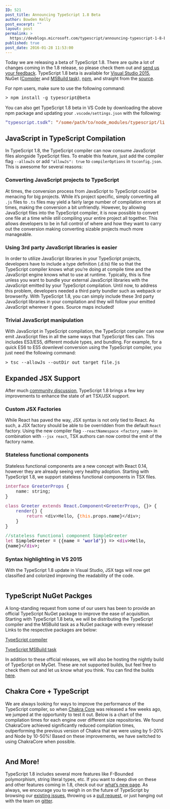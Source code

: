 ```yaml
---
ID: 521
post_title: Announcing TypeScript 1.8 Beta
author: Bowden Kelly
post_excerpt: ""
layout: post
permalink: >
  https://devblogs.microsoft.com/typescript/announcing-typescript-1-8-beta/
published: true
post_date: 2016-01-28 11:53:00
---
```

<span>Today we are releasing a beta of TypeScript 1.8. There are quite a lot of changes coming in the 1.8 release, so please check them out and<span class="Apple-converted-space"> </span></span><a href="http://github.com/microsoft/typescript/issues" target="_blank">send us your feedback</a><span>. TypeScript 1.8 beta is available for<span class="Apple-converted-space"> </span></span><a href="http://download.microsoft.com/download/6/D/8/6D8381B0-03C1-4BD2-AE65-30FF0A4C62DA/TS1.8.1-Beta-TS-master.20160126.1/TypeScript_Dev14Full.exe" target="_blank">Visual Studio 2015</a><span>, NuGet (</span><a href="http://blogs.msdn.com/controlpanel/blogs/(https://www.nuget.org/packages/Microsoft.TypeScript.Compiler/" target="_blank">Compiler</a><span><span class="Apple-converted-space"> </span>and<span class="Apple-converted-space"> </span></span><a href="http://blogs.msdn.com/controlpanel/blogs/(https://www.nuget.org/packages/Microsoft.TypeScript.MSBuild/" target="_blank">MSBuild task</a><span>),<span class="Apple-converted-space"> </span></span><a href="https://www.npmjs.com/package/typescript" target="_blank">npm</a><span>, and straight from the<span class="Apple-converted-space"> </span></span><a href="https://github.com/Microsoft/TypeScript/releases" target="_blank">source</a><span>.</span>

For npm users, make sure to use the following command:

<span><span style="font-family: courier new,courier">> npm install -g typescript@beta</span><br /></span>

You can also get TypeScript 1.8 beta in VS Code by downloading the above npm package and updating your <span style="font-family: courier new,courier"><code>.vscode/settings.json</code></span> with the following:

<div class="highlight highlight-source-json">
  <pre><span style="font-family: courier new,courier"><span class="pl-s" style="color: #333399"><span class="pl-pds">"</span>typescript.tsdk<span class="pl-pds">"</span></span>: <span class="pl-s" style="color: #993300"><span class="pl-pds">"</span>/some/path/to/node_modules/typescript/lib<span class="pl-pds">"</span></span></span></pre>
</div>

## JavaScript in TypeScript Compilation

In TypeScript 1.8, the TypeScript compiler can now consume JavaScript files alongside TypeScript files. To enable this feature, just add the compiler flag `--allowJs` or add `"allowJs": true` to `compilerOptions` in `tsconfig.json`. This is awesome for several reasons:

### Converting JavaScript projects to TypeScript

At times, the conversion process from JavaScript to TypeScript could be menacing for big projects. While it’s project specific, simply converting all `.js` files to `.ts` files may yield a fairly large number of compilation errors at times, making the conversion a bit unfriendly. However, by allowing JavaScript files into the TypeScript compiler, it is now possible to convert one file at a time while still compiling your entire project all together. This allows developers to be in full control of where and how they want to carry out the conversion making converting sizable projects much more manageable.

### Using 3rd party JavaScript libraries is easier

In order to utilize JavaScript libraries in your TypeScript projects, developers have to include a type definition (.d.ts) file so that the TypeScript compiler knows what you’re doing at compile time and the JavaScript engine knows what to use at runtime. Typically, this is fine unless you want to bundle your external JavaScript libraries with the JavaScript emitted by your TypeScript compilation. Until now, to address this problem, developers needed a third party bundler such as webpack or browserify. With TypeScript 1.8, you can simply include these 3rd party JavaScript libraries in your compilation and they will follow your emitted JavaScript wherever it goes. Source maps included!

### Trivial JavaScript manipulation

With JavaScript in TypeScript compilation, the TypeScript compiler can now emit JavaScript files in all the same ways that TypeScript files can. This includes ES3/ES5, different module types, and bundling. For example, for a quick ES6 to ES5 downlevel conversion using the TypeScript compiler, you just need the following command:

<div class="highlight highlight-source-shell">
  <pre><span class="pl-k">&gt;</span> tsc --allowJs --outDir out target_file.js</pre>
</div>

## Expanded JSX Support

After much [community discussion][1], TypeScript 1.8 brings a few key improvements to enhance the state of art TSX/JSX support.

### Custom JSX Factories

While React has paved the way, JSX syntax is not only tied to React. As such, a JSX factory should be able to be overridden from the default `React` factory. Using the new compiler flag `--reactNamespace <factory_name>` in combination with `--jsx react`, TSX authors can now control the emit of the factory name.

### Stateless functional components

Stateless functional components are a new concept with React 0.14, however they are already seeing very healthy adoption. Starting with TypeScript 1.8, we support stateless functional components in TSX files.

<span style="font-family: courier new,courier"><span class="pl-k" style="color: #993366">interface</span> <span style="color: #333399">GreeterProps</span> {</span>  
<span style="font-family: courier new,courier">    name<span class="pl-k">:</span> string;</span>  
<span style="font-family: courier new,courier">}</span>  
  
<span style="font-family: courier new,courier"><span class="pl-k" style="color: #993366">class </span><span class="pl-en" style="color: #333399">Greeter </span><span class="pl-k" style="color: #993366">extends </span><span class="pl-en" style="color: #333399">React</span>.<span class="pl-smi" style="color: #333399">Component</span><span class="pl-k"><</span><span style="color: #333399">GreeterProps</span>, {}<span class="pl-k">></span> {</span>  
<span style="font-family: courier new,courier"><span class="pl-en" style="color: #333399">    render</span>() {</span>  
<span style="font-family: courier new,courier"><span class="pl-k" style="color: #993366">        return </span><span class="pl-k"><</span>div<span class="pl-k">></span>Hello, {<span class="pl-v" style="color: #ff6600">this</span>.<span class="pl-smi">props</span>.<span class="pl-c1" style="color: #000000">name</span>}<span class="pl-k"><</span><span class="pl-k">/</span>div<span class="pl-k">></span>;</span>  
<span style="font-family: courier new,courier">    }   </span>  
<span style="font-family: courier new,courier">}</span>  
  
<span class="pl-c" style="color: #339966;font-family: courier new,courier">//stateless functional component SimpleGreeter</span>  
<span style="font-family: courier new,courier"><span class="pl-k" style="color: #993366">let </span><span class="pl-en" style="color: #333399"><span style="color: #000000">SimpleGreeter <span class="pl-k">=</span> ({<span class="pl-smi">name</span> <span class="pl-k">=</span> <span class="pl-s" style="color: #000080"><span class="pl-pds">'</span>world<span class="pl-pds">'</span></span>}) <span class="pl-k">=></span> <span class="pl-k"><</span><span style="color: #800080">div</span><span class="pl-k">></span>Hello, {name}<span class="pl-k"><</span><span class="pl-k">/</span><span style="color: #800080">div</span><span class="pl-k">></span>;</span></span></span>

### Syntax highlighting in VS 2015

With the TypeScript 1.8 update in Visual Studio, JSX tags will now get classified and colorized improving the readability of the code.

*[<img src="https://devblogs.microsoft.com/00/00/01/56/67/8546.jsxSample.png" alt="" border="0" />][2]*

## TypeScript NuGet Packges

A long-standing request from some of our users has been to provide an official TypeScript NuGet package to improve the ease of acquisition. Starting with TypeScript 1.8 beta, we will be distributing the TypeScript compiler and the MSBuild task as a NuGet package with every release! Links to the respective packages are below:

[TypeScript compiler][3]

[TypeScript MSBuild task][4]

In addition to these official releases, we will also be hosting the nightly build of TypeScript on MyGet. These are not supported builds, but feel free to check them out and let us know what you think. You can find the builds [here][5].

## Chakra Core + TypeScript

We are always looking for ways to improve the performance of the TypeScript compiler, so when [Chakra Core][6] was released a few weeks ago, we jumped at the opportunity to test it out. Below is a chart of the compilation times for each engine over different size repositories. We found ChakraCore achieved significantly reduced compilation times, outperforming the previous version of Chakra that we were using by 5-20% and Node by 10-50%! Based on these improvements, we have switched to using ChakraCore when possible.

*[<img src="https://devblogs.microsoft.com/00/00/01/56/67/1055.chakraCorePerf.png" alt="" border="0" />][7]*

## And More!

TypeScript 1.8 includes several more features like F-Bounded polymorphism, string literal types, etc. If you want to deep dive on these and other features coming in 1.8, check out our [what’s new page][8]. As always, we encourage you to weigh in on the future of TypeScript by browsing our [existing issues][9], throwing us a [pull request][10], or just hanging out with the team on [gitter][11].

 [1]: https://github.com/Microsoft/TypeScript/issues/3788
 [2]: https://devblogs.microsoft.com/00/00/01/56/67/8546.jsxSample.png
 [3]: https://www.nuget.org/packages/Microsoft.TypeScript.Compiler/
 [4]: https://www.nuget.org/packages/Microsoft.TypeScript.MSBuild/
 [5]: https://www.myget.org/users/typescriptteam
 [6]: https://blogs.windows.com/msedgedev/2016/01/13/chakracore-now-open/
 [7]: https://devblogs.microsoft.com/00/00/01/56/67/1055.chakraCorePerf.png
 [8]: https://github.com/Microsoft/TypeScript/wiki/What%27s-new-in-TypeScript#typescript-18-upcoming
 [9]: https://github.com/Microsoft/TypeScript/issues
 [10]: https://github.com/Microsoft/TypeScript/pulls
 [11]: https://gitter.im/microsoft/typescript